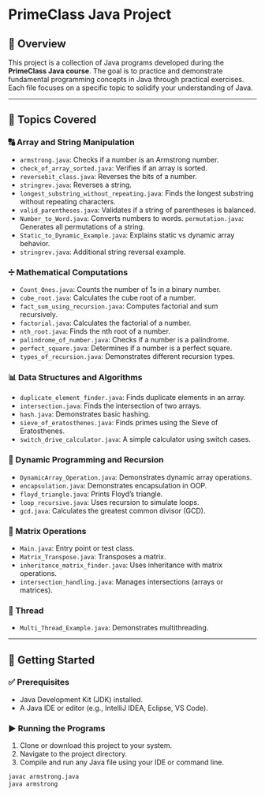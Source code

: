 # PrimeClass Java Project

## 📌 Overview

This project is a collection of Java programs developed during the **PrimeClass Java course**. The goal is to practice and demonstrate fundamental programming concepts in Java through practical exercises. Each file focuses on a specific topic to solidify your understanding of Java.

---

## 🧠 Topics Covered

### 🔠 Array and String Manipulation
- `armstrong.java`: Checks if a number is an Armstrong number.
- `check_of_array_sorted.java`: Verifies if an array is sorted.
- `reversebit_class.java`: Reverses the bits of a number.
- `stringrev.java`: Reverses a string.
- `longest_substring_without_repeating.java`: Finds the longest substring without repeating characters.
- `valid_parentheses.java`: Validates if a string of parentheses is balanced.
- `Number_to_Word.java`: Converts numbers to words.
 `permutation.java`: Generates all permutations of a string.
- `Static_to_Dynamic_Example.java`: Explains static vs dynamic array behavior.
- `stringrev.java`: Additional string reversal example.


### ➗ Mathematical Computations
- `Count_Ones.java`: Counts the number of 1s in a binary number.
- `cube_root.java`: Calculates the cube root of a number.
- `fact_sum_using_recursion.java`: Computes factorial and sum recursively.
- `factorial.java`: Calculates the factorial of a number.
- `nth_root.java`: Finds the nth root of a number.
- `palindrome_of_number.java`: Checks if a number is a palindrome.
- `perfect_square.java`: Determines if a number is a perfect square.
- `types_of_recursion.java`: Demonstrates different recursion types.

### 📊 Data Structures and Algorithms
- `duplicate_element_finder.java`: Finds duplicate elements in an array.
- `intersection.java`: Finds the intersection of two arrays.
- `hash.java`: Demonstrates basic hashing.
- `sieve_of_eratosthenes.java`: Finds primes using the Sieve of Eratosthenes.
- `switch_drive_calculator.java`: A simple calculator using switch cases.

### 🔁 Dynamic Programming and Recursion
- `DynamicArray_Operation.java`: Demonstrates dynamic array operations.
- `encapsulation.java`: Demonstrates encapsulation in OOP.
- `floyd_triangle.java`: Prints Floyd’s triangle.
- `loop_recursive.java`: Uses recursion to simulate loops.
- `gcd.java`: Calculates the greatest common divisor (GCD).

### 🔢 Matrix Operations
- `Main.java`: Entry point or test class.
- `Matrix_Transpose.java`: Transposes a matrix.
- `inheritance_matrix_finder.java`: Uses inheritance with matrix operations.
- `intersection_handling.java`: Manages intersections (arrays or matrices).

### 🔧 Thread
- `Multi_Thread_Example.java`: Demonstrates multithreading.

---

## 🚀 Getting Started

### ✅ Prerequisites
- Java Development Kit (JDK) installed.
- A Java IDE or editor (e.g., IntelliJ IDEA, Eclipse, VS Code).

### ▶️ Running the Programs

1. Clone or download this project to your system.
2. Navigate to the project directory.
3. Compile and run any Java file using your IDE or command line.

```bash
javac armstrong.java
java armstrong
